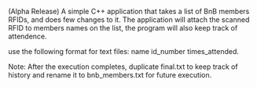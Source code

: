 (Alpha Release)
A simple C++ application that takes a list of BnB members RFIDs, and does few changes to it. The application will attach 
the scanned RFID to members names on the list, the program will also keep track of attendence.

use the following format for text files: name id_number times_attended.

Note: After the execution completes, duplicate final.txt to keep track of history and rename it to bnb_members.txt for future execution. 


